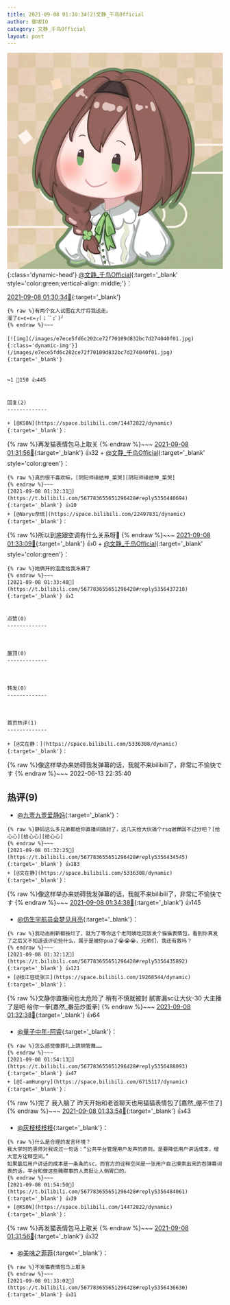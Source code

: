 ```yaml
---
title: 2021-09-08 01:30:34(2)文静_千鸟Official
author: 御坂IO
category: 文静_千鸟Official
layout: post
---
```


![img](/images/ac7482ed1b9a7f203dc68c0c4a77c488a27b108a.jpg){:class='dynamic-head'}
[@文静_千鸟Official](https://space.bilibili.com/667526012/dynamic){:target='_blank' style='color:green;vertical-align: middle;'}：

[2021-09-08 01:30:34🔗](https://t.bilibili.com/567783655651296428){:target='_blank'}

~~~
{% raw %}有两个女人试图在大厅将我送走。
溜了ε=ε=ε=┌(；´ﾟｪﾟ)┘
{% endraw %}~~~

[![img](/images/e7ece5fd6c202ce72f70109d832bc7d274040f01.jpg){:class='dynamic-img'}](/images/e7ece5fd6c202ce72f70109d832bc7d274040f01.jpg){:target='_blank'}


↪️1 💬150 👍445


回复(2)
-------------

+ [@KS0N](https://space.bilibili.com/14472822/dynamic){:target='_blank'}：
~~~
{% raw %}再发猫表情包马上取关
{% endraw %}~~~
[2021-09-08 01:31:56🔗](https://t.bilibili.com/567783655651296428#reply5356435662){:target='_blank'} 👍32
    + [@文静_千鸟Official](https://space.bilibili.com/667526012/dynamic){:target='_blank' style='color:green'}：
~~~
{% raw %}真的很不喜欢嘛，[阴阳师缘结神_菜哭][阴阳师缘结神_菜哭]
{% endraw %}~~~
[2021-09-08 01:32:31🔗](https://t.bilibili.com/567783655651296428#reply5356440694){:target='_blank'} 👍10
+ [@Naryu奈琉](https://space.bilibili.com/22497831/dynamic){:target='_blank'}：
~~~
{% raw %}所以到底跟空调有什么关系呀🤔
{% endraw %}~~~
[2021-09-08 01:33:09🔗](https://t.bilibili.com/567783655651296428#reply5356445219){:target='_blank'} 👍0
    + [@文静_千鸟Official](https://space.bilibili.com/667526012/dynamic){:target='_blank' style='color:green'}：
~~~
{% raw %}她俩开的温度给我冻麻了
{% endraw %}~~~
[2021-09-08 01:33:40🔗](https://t.bilibili.com/567783655651296428#reply5356437210){:target='_blank'} 👍1


点赞(0)
-------------



置顶(0)
-------------



转发(0)
-------------



首页热评(1)
-------------

+ [@文在静：](https://space.bilibili.com/5336308/dynamic){:target='_blank'}：
~~~
{% raw %}像这样举办来妨碍我发弹幕的话，我就不来bilibili了，非常に不愉快です
{% endraw %}~~~
2022-06-13 22:35:40


热评(9)
-------------

+ [@九壹九壹爱静妈](https://space.bilibili.com/314217524/dynamic){:target='_blank'}：
~~~
{% raw %}静妈这么多兄弟都给你直播间搞封了，这几天给大伙搞个rsq谢罪回不过分吧？[给心心][给心心][给心心]
{% endraw %}~~~
[2021-09-08 01:32:25🔗](https://t.bilibili.com/567783655651296428#reply5356434545){:target='_blank'} 👍183
+ [@文在静](https://space.bilibili.com/5336308/dynamic){:target='_blank'}：
~~~
{% raw %}像这样举办来妨碍我发弹幕的话，我就不来bilibili了，非常に不愉快です
{% endraw %}~~~
[2021-09-08 01:34:38🔗](https://t.bilibili.com/567783655651296428#reply5356446532){:target='_blank'} 👍145
+ [@仿生宇航员会梦见月亮](https://space.bilibili.com/483819552/dynamic){:target='_blank'}：
~~~
{% raw %}我动态刷新都按烂了，就为了等你这个老阿姨吃完饭发个猫猫表情包，看到你真发了之后又不知道该评论些什么，属于是被你pua了😭😭😭，兄弟们，我还有救吗？
{% endraw %}~~~
[2021-09-08 01:32:12🔗](https://t.bilibili.com/567783655651296428#reply5356435892){:target='_blank'} 👍121
+ [@枝江狂徒张三](https://space.bilibili.com/19268544/dynamic){:target='_blank'}：
~~~
{% raw %}文静你直播间也太危险了 稍有不慎就被封 
腻害漏sc让大伙-30 大主播了是吧 给你一拳[嘉然_番茄炒蛋拳]
{% endraw %}~~~
[2021-09-08 01:32:38🔗](https://t.bilibili.com/567783655651296428#reply5356434736){:target='_blank'} 👍64
+ [@量子中年-阿睿](https://space.bilibili.com/470930/dynamic){:target='_blank'}：
~~~
{% raw %}怎么感觉像葬礼上跳钢管舞……
{% endraw %}~~~
[2021-09-08 01:54:13🔗](https://t.bilibili.com/567783655651296428#reply5356488093){:target='_blank'} 👍47
+ [@I-amHungry](https://space.bilibili.com/6715117/dynamic){:target='_blank'}：
~~~
{% raw %}完了 我入脑了 昨天开始和老爸聊天也用猫猫表情包了[嘉然_绷不住了]
{% endraw %}~~~
[2021-09-08 01:33:54🔗](https://t.bilibili.com/567783655651296428#reply5356437410){:target='_blank'} 👍43
+ [@灰枝枝枝枝](https://space.bilibili.com/7845903/dynamic){:target='_blank'}：
~~~
{% raw %}什么是合理的发言环境？
我大学时的恩师对我说过一句话：“公共平台管理用户发声的原则，是要降低用户讲话成本，增大官方诠释空间。”
如果最后用户讲话的成本是一条条的sc，而官方的诠释空间是一张用户自己摸索出来的吞弹幕词表的话，平台和做这些腌臜事的人真挺让人倒胃口的。
{% endraw %}~~~
[2021-09-08 01:54:50🔗](https://t.bilibili.com/567783655651296428#reply5356484061){:target='_blank'} 👍39
+ [@KS0N](https://space.bilibili.com/14472822/dynamic){:target='_blank'}：
~~~
{% raw %}再发猫表情包马上取关
{% endraw %}~~~
[2021-09-08 01:31:56🔗](https://t.bilibili.com/567783655651296428#reply5356435662){:target='_blank'} 👍32
+ [@美味之菲菲](https://space.bilibili.com/240578495/dynamic){:target='_blank'}：
~~~
{% raw %}不发猫表情包马上取关
{% endraw %}~~~
[2021-09-08 01:33:02🔗](https://t.bilibili.com/567783655651296428#reply5356436630){:target='_blank'} 👍31


